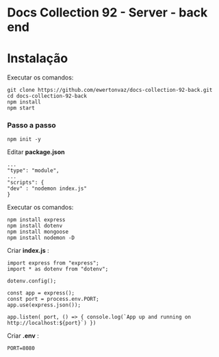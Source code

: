 # Docs Collection 92 - Server - back end

# Instalação

Executar os comandos:

```
git clone https://github.com/ewertonvaz/docs-collection-92-back.git
cd docs-collection-92-back
npm install
npm start

```

### Passo a passo

```
npm init -y
```

Editar **package.json**

```
...
"type": "module",
...
"scripts": {
"dev" : "nodemon index.js"
}
```

Executar os comandos:

```
npm install express
npm install dotenv
npm install mongoose
npm install nodemon -D
```

Criar **index.js** :

```
import express from "express";
import * as dotenv from "dotenv";

dotenv.config();

const app = express();
const port = process.env.PORT;
app.use(express.json());

app.listen( port, () => { console.log(`App up and running on http://localhost:${port}`) })
```

Criar **.env** :

```
PORT=8080
```
